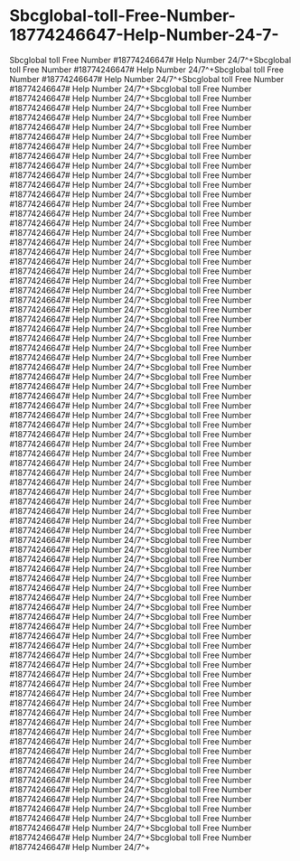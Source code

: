 # Sbcglobal-toll-Free-Number-18774246647-Help-Number-24-7-
Sbcglobal toll Free Number #18774246647# Help Number 24/7^+Sbcglobal toll Free Number #18774246647# Help Number 24/7^+Sbcglobal toll Free Number #18774246647# Help Number 24/7^+Sbcglobal toll Free Number #18774246647# Help Number 24/7^+Sbcglobal toll Free Number #18774246647# Help Number 24/7^+Sbcglobal toll Free Number #18774246647# Help Number 24/7^+Sbcglobal toll Free Number #18774246647# Help Number 24/7^+Sbcglobal toll Free Number #18774246647# Help Number 24/7^+Sbcglobal toll Free Number #18774246647# Help Number 24/7^+Sbcglobal toll Free Number #18774246647# Help Number 24/7^+Sbcglobal toll Free Number #18774246647# Help Number 24/7^+Sbcglobal toll Free Number #18774246647# Help Number 24/7^+Sbcglobal toll Free Number #18774246647# Help Number 24/7^+Sbcglobal toll Free Number #18774246647# Help Number 24/7^+Sbcglobal toll Free Number #18774246647# Help Number 24/7^+Sbcglobal toll Free Number #18774246647# Help Number 24/7^+Sbcglobal toll Free Number #18774246647# Help Number 24/7^+Sbcglobal toll Free Number #18774246647# Help Number 24/7^+Sbcglobal toll Free Number #18774246647# Help Number 24/7^+Sbcglobal toll Free Number #18774246647# Help Number 24/7^+Sbcglobal toll Free Number #18774246647# Help Number 24/7^+Sbcglobal toll Free Number #18774246647# Help Number 24/7^+Sbcglobal toll Free Number #18774246647# Help Number 24/7^+Sbcglobal toll Free Number #18774246647# Help Number 24/7^+Sbcglobal toll Free Number #18774246647# Help Number 24/7^+Sbcglobal toll Free Number #18774246647# Help Number 24/7^+Sbcglobal toll Free Number #18774246647# Help Number 24/7^+Sbcglobal toll Free Number #18774246647# Help Number 24/7^+Sbcglobal toll Free Number #18774246647# Help Number 24/7^+Sbcglobal toll Free Number #18774246647# Help Number 24/7^+Sbcglobal toll Free Number #18774246647# Help Number 24/7^+Sbcglobal toll Free Number #18774246647# Help Number 24/7^+Sbcglobal toll Free Number #18774246647# Help Number 24/7^+Sbcglobal toll Free Number #18774246647# Help Number 24/7^+Sbcglobal toll Free Number #18774246647# Help Number 24/7^+Sbcglobal toll Free Number #18774246647# Help Number 24/7^+Sbcglobal toll Free Number #18774246647# Help Number 24/7^+Sbcglobal toll Free Number #18774246647# Help Number 24/7^+Sbcglobal toll Free Number #18774246647# Help Number 24/7^+Sbcglobal toll Free Number #18774246647# Help Number 24/7^+Sbcglobal toll Free Number #18774246647# Help Number 24/7^+Sbcglobal toll Free Number #18774246647# Help Number 24/7^+Sbcglobal toll Free Number #18774246647# Help Number 24/7^+Sbcglobal toll Free Number #18774246647# Help Number 24/7^+Sbcglobal toll Free Number #18774246647# Help Number 24/7^+Sbcglobal toll Free Number #18774246647# Help Number 24/7^+Sbcglobal toll Free Number #18774246647# Help Number 24/7^+Sbcglobal toll Free Number #18774246647# Help Number 24/7^+Sbcglobal toll Free Number #18774246647# Help Number 24/7^+Sbcglobal toll Free Number #18774246647# Help Number 24/7^+Sbcglobal toll Free Number #18774246647# Help Number 24/7^+Sbcglobal toll Free Number #18774246647# Help Number 24/7^+Sbcglobal toll Free Number #18774246647# Help Number 24/7^+Sbcglobal toll Free Number #18774246647# Help Number 24/7^+Sbcglobal toll Free Number #18774246647# Help Number 24/7^+Sbcglobal toll Free Number #18774246647# Help Number 24/7^+Sbcglobal toll Free Number #18774246647# Help Number 24/7^+Sbcglobal toll Free Number #18774246647# Help Number 24/7^+Sbcglobal toll Free Number #18774246647# Help Number 24/7^+Sbcglobal toll Free Number #18774246647# Help Number 24/7^+Sbcglobal toll Free Number #18774246647# Help Number 24/7^+Sbcglobal toll Free Number #18774246647# Help Number 24/7^+Sbcglobal toll Free Number #18774246647# Help Number 24/7^+Sbcglobal toll Free Number #18774246647# Help Number 24/7^+Sbcglobal toll Free Number #18774246647# Help Number 24/7^+Sbcglobal toll Free Number #18774246647# Help Number 24/7^+Sbcglobal toll Free Number #18774246647# Help Number 24/7^+Sbcglobal toll Free Number #18774246647# Help Number 24/7^+Sbcglobal toll Free Number #18774246647# Help Number 24/7^+Sbcglobal toll Free Number #18774246647# Help Number 24/7^+Sbcglobal toll Free Number #18774246647# Help Number 24/7^+Sbcglobal toll Free Number #18774246647# Help Number 24/7^+Sbcglobal toll Free Number #18774246647# Help Number 24/7^+Sbcglobal toll Free Number #18774246647# Help Number 24/7^+Sbcglobal toll Free Number #18774246647# Help Number 24/7^+Sbcglobal toll Free Number #18774246647# Help Number 24/7^+Sbcglobal toll Free Number #18774246647# Help Number 24/7^+Sbcglobal toll Free Number #18774246647# Help Number 24/7^+Sbcglobal toll Free Number #18774246647# Help Number 24/7^+Sbcglobal toll Free Number #18774246647# Help Number 24/7^+Sbcglobal toll Free Number #18774246647# Help Number 24/7^+Sbcglobal toll Free Number #18774246647# Help Number 24/7^+Sbcglobal toll Free Number #18774246647# Help Number 24/7^+

